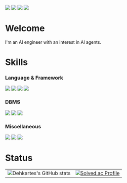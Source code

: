 <a href="https://github.com/dehkartes/" target="_blank"><img src="https://img.shields.io/badge/Github-181717?style=flat-square&logo=GitHub&logoColor=FFFFFF"/></a>
<a href="https://dehkartes.github.io/" target="_blank"><img src="https://img.shields.io/badge/Tech%20Blog-000000?style=flat-square&logo=github"/></a>
<a href="https://www.nexusmods.com/users/38128390" target="_blank"><img src="https://img.shields.io/badge/NexusMods-FF9900?style=flat-square&logo=Bath ASU&logoColor=FFFFFF"/></a>
<a href="https://hhpluscertificateofcompletion.oopy.io/"><img src="https://static.spartacodingclub.kr/hanghae99/plus/completion/badge_black.svg" /></a>
# Welcome
I'm an AI engineer with an interest in AI agents.
# Skills
### Language & Framework
<a><img src="https://img.shields.io/badge/Python-3776AB?style=flat-square&logo=python&logoColor=FFFFFF"/></a>
<a><img src="https://img.shields.io/badge/C++-00599C?style=flat-square&logo=cplusplus&logoColor=FFFFFF"/></a>
<a><img src="https://img.shields.io/badge/LangChain-1D3C3E?style=flat-square&logo=langchain&logoColor=FFFFFF"/></a>
<a><img src="https://img.shields.io/badge/%F0%9F%A4%97-Transformers-yellow?style=flat-square&logoColor=FFFFFF"/></a>
### DBMS
<a><img src="https://img.shields.io/badge/MSSQL-CC2927?style=flat-square&logo=microsoftsqlserver&logoColor=FFFFFF"/></a>
<a><img src="https://img.shields.io/badge/Oracle-F80000?style=flat-square&logo=oracle&logoColor=FFFFFF"/></a>
<a><img src="https://img.shields.io/badge/Redis-CC2927?style=flat-square&logo=redis&logoColor=FFFFFF"/></a>
### Miscellaneous
<a><img src="https://img.shields.io/badge/Git-F05032?style=flat-square&logo=git&logoColor=FFFFFF"/></a>
<a><img src="https://img.shields.io/badge/Creation Kit-181717?style=flat-square&logo=ipfs&logoColor=FFFFFF"/></a>
<a><img src="https://img.shields.io/badge/Unity-181717?style=flat-square&logo=unity&logoColor=FFFFFF"/></a>
# Status
<table width="100%">
  <tr>
    <td align="center">
      <img align="center" src="https://github-readme-stats.vercel.app/api?username=Dehkartes&show_icons=true&theme=apprentice" alt="Dehkartes's GitHub stats" />
    </td>
    <td>
  <a href="https://solved.ac/hsj3925/">
    <img align="center" src="http://mazassumnida.wtf/api/v2/generate_badge?boj=hsj3925" alt="Solved.ac Profile" />
  </a>
    </td>
  </tr>
</table>
